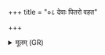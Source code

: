 +++
title = "०८ देवाः पितरो वहत"

+++
<details><summary>मूलम् (GR)</summary>

देवाः पितरो वहत दुष्वप्न्यं परा वहत दुष्वप्न्यम् ।  
(…) ॥ +++(see 1b)+++
</details>